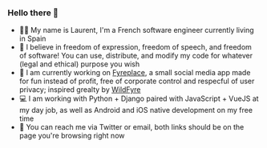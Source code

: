 ### Hello there 👋

- 👨‍💻 My name is Laurent, I'm a French software engineer currently living in Spain
- 🗽 I believe in freedom of expression, freedom of speech, and freedom of software! You can use, distribute, and modify my code for whatever (legal and ethical) purpose you wish
- 📱 I am currently working on [Fyreplace](https://github.com/fyreplace), a small social media app made for fun instead of profit, free of corporate control and respecful of user privacy; inspired grealty by [WildFyre](https://wildfyre.net)
- 💻 I am working with Python + Django paired with JavaScript + VueJS at my day job, as well as Android and iOS native development on my free time
- 📨 You can reach me via Twitter or email, both links should be on the page you're browsing right now
